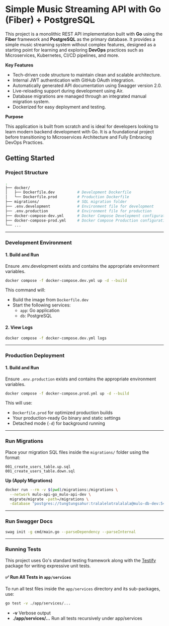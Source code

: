 # Simple Music Streaming API with Go (Fiber) + PostgreSQL

This project is a monolithic REST API implementation built with **Go** using the **Fiber** framework and **PostgreSQL** as the primary database. It provides a simple music streaming system without complex features, designed as a starting point for learning and exploring **DevOps** practices such as Microservices, Kubernetes, CI/CD pipelines, and more.

**Key Features**

- Tech-driven code structure to maintain clean and scalable architecture.
- Internal JWT authentication with GitHub OAuth integration.
- Automatically generated API documentation using Swagger version 2.0.
- Live-reloading support during development using Air.
- Database migrations are managed through an integrated manual migration system.
- Dockerized for easy deployment and testing.

**Purpose**

This application is built from scratch and is ideal for developers looking to learn modern backend development with Go. It is a foundational project before transitioning to Microservices Architecture and Fully Embracing DevOps Practices.

## Getting Started

### Project Structure

```bash
.
├── docker/
│   ├── Dockerfile.dev          # Development Dockerfile
│   └── Dockerfile.prod         # Production Dockerfile
├── migrations/                 # SQL migration folder
├── .env.development            # Environment file for development
├── .env.production             # Environment file for production
├── docker-compose-dev.yml      # Docker Compose Development configuration
├── docker-compose-prod.yml     # Docker Compose Production configuration
└── ...
```

---

### Development Environment

#### 1. Build and Run

Ensure .env.development exists and contains the appropriate environment variables.

```bash
docker compose -f docker-compose.dev.yml up -d --build
```

This command will:

- Build the image from `Dockerfile.dev`
- Start the following services:
  - `app`: Go application
  - `db`: PostgreSQL

#### 2. View Logs

```bash
docker compose -f docker-compose.dev.yml logs
```

---

### Production Deployment

#### 1. Build and Run

Ensure `.env.production` exists and contains the appropriate environment variables.

```bash
docker compose -f docker-compose.prod.yml up -d --build
```

This will use:

- `Dockerfile.prod` for optimized production builds
- Your production-ready Go binary and static settings
- Detached mode (`-d`) for background running

---

### Run Migrations

Place your migration SQL files inside the `migrations/` folder using the format:

```
001_create_users_table.up.sql
001_create_users_table.down.sql
```

**Up (Apply Migrations)**

```bash
docker run --rm -v $(pwd)/migrations:/migrations \
  --network mulo-api-go_mulo-api-dev \
  migrate/migrate -path=/migrations \
  -database "postgres://tungtungsahur:tralalelotralalala@mulo-db-dev:5432/mulo_bombardino?sslmode=disable" up
```

---

### Run Swagger Docs

```bash
swag init -g cmd/main.go --parseDependency --parseInternal
```

---

### Running Tests

This project uses Go's standard testing framework along with the [Testify](https://github.com/stretchr/testify) package for writing expressive unit tests.

#### ✅ Run All Tests in `app/services`

To run all test files inside the `app/services` directory and its sub-packages, use:

```bash
go test -v ./app/services/...
```

- **-v** Verbose output
- **./app/services/...** Run all tests recursively under app/services
